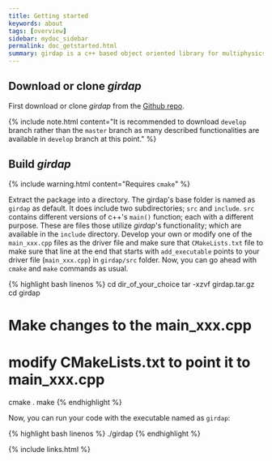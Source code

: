 ```yaml
---
title: Getting started
keywords: about
tags: [overview]
sidebar: mydoc_sidebar
permalink: doc_getstarted.html
summary: girdap is a c++ based object oriented library for multiphysics simulations on self-managed grids. 
---
```


## Download or clone _girdap_

First download or clone _girdap_ from the [Github repo](https://github.com/uzgoren/girdap).

{% include note.html content="It is recommended to download `develop` branch rather than the `master` branch as many described functionalities are available in `develop` branch at this point." %}

## Build _girdap_

{% include warning.html content="Requires `cmake`" %}

Extract the package into a directory. The girdap's base folder is named as `girdap` as default. It does include two subdirectories; `src` and `include`. `src` contains different versions of c++'s `main()` function; each with a different purpose. These are files those utilize _girdap_'s functionality; which are available in the `include` directory. Develop your own or modify one of the `main_xxx.cpp` files as the driver file and make sure that `CMakeLists.txt` file to make sure that line at the end that starts with `add_executable` points to your driver file (`main_xxx.cpp`) in `girdap/src` folder. Now, you can go ahead with `cmake` and `make` commands as usual.

{% highlight bash linenos %}
cd dir_of_your_choice
tar -xzvf girdap.tar.gz
cd girdap
# Make changes to the main_xxx.cpp
# modify CMakeLists.txt to point it to main_xxx.cpp
cmake .
make
{% endhighlight %}

Now, you can run your code with the executable named as `girdap`:

{% highlight bash linenos %}
./girdap
{% endhighlight %}

{% include links.html %}
